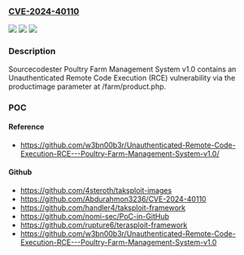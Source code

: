 ### [CVE-2024-40110](https://cve.mitre.org/cgi-bin/cvename.cgi?name=CVE-2024-40110)
![](https://img.shields.io/static/v1?label=Product&message=n%2Fa&color=blue)
![](https://img.shields.io/static/v1?label=Version&message=n%2Fa&color=blue)
![](https://img.shields.io/static/v1?label=Vulnerability&message=n%2Fa&color=brighgreen)

### Description

Sourcecodester Poultry Farm Management System v1.0 contains an Unauthenticated Remote Code Execution (RCE) vulnerability via the productimage parameter at /farm/product.php.

### POC

#### Reference
- https://github.com/w3bn00b3r/Unauthenticated-Remote-Code-Execution-RCE---Poultry-Farm-Management-System-v1.0/

#### Github
- https://github.com/4steroth/taksploit-images
- https://github.com/Abdurahmon3236/CVE-2024-40110
- https://github.com/handler4/taksploit-framework
- https://github.com/nomi-sec/PoC-in-GitHub
- https://github.com/rupture6/terasploit-framework
- https://github.com/w3bn00b3r/Unauthenticated-Remote-Code-Execution-RCE---Poultry-Farm-Management-System-v1.0

